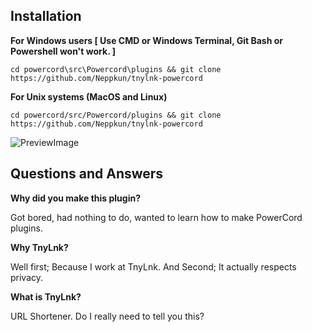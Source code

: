 ## Installation
**For Windows users [ Use CMD or Windows Terminal, Git Bash or Powershell won't work. ]**
```
cd powercord\src\Powercord\plugins && git clone https://github.com/Neppkun/tnylnk-powercord
```
**For Unix systems (MacOS and Linux)**
```
cd powercord/src/Powercord/plugins && git clone https://github.com/Neppkun/tnylnk-powercord
```

![PreviewImage](https://staff.tnylnk.org/img/232248170621.gif)

## Questions and Answers

**Why did you make this plugin?**

Got bored, had nothing to do, wanted to learn how to make PowerCord plugins.

**Why TnyLnk?**

Well first; Because I work at TnyLnk. And Second; It actually respects privacy.

**What is TnyLnk?**

URL Shortener. Do I really need to tell you this?
